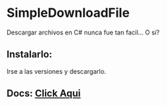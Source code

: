 # SimpleDownloadFile
Descargar archivos en C# nunca fue tan facil... O si?

## Instalarlo:
Irse a las versiones y descargarlo.

## Docs: [Click Aqui](https://simpledownloadfile.nullteam.fun)
